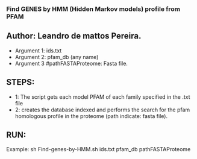 ### Find GENES by HMM (Hidden Markov models) profile from PFAM
## Author: Leandro de mattos Pereira.
- Argument 1: ids.txt
- Argument 2: pfam_db (any name)
- Argument 3  #pathFASTAProteome: Fasta file.

## STEPS:
- 1: The script gets each model PFAM of each family specified in the .txt file
- 2: creates the database indexed and performs the search for the pfam homologous profile in the proteome (path indicate: fasta file).
## RUN:

Example: 
sh Find-genes-by-HMM.sh ids.txt pfam_db pathFASTAProteome

